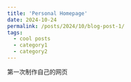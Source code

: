 ```yaml
---
title: 'Personal Homepage'
date: 2024-10-24
permalink: /posts/2024/10/blog-post-1/
tags:
  - cool posts
  - category1
  - category2
---
```


第一次制作自己的网页
